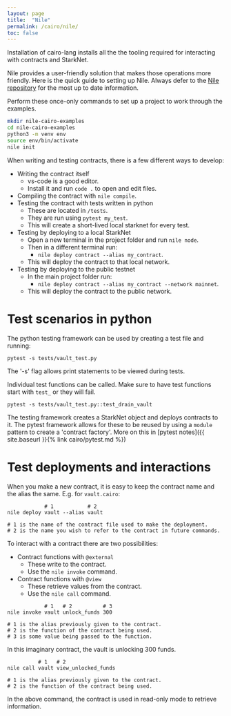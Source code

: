 ```yaml
---
layout: page
title:  "Nile"
permalink: /cairo/nile/
toc: false
---
```


Installation of cairo-lang installs all the the tooling
required for interacting with contracts and StarkNet.

Nile provides a user-friendly solution that makes those operations
more friendly. Here is the quick guide to setting up Nile. Always
defer to the [Nile repository](https://github.com/OpenZeppelin/nile)
for the most up to date information.

Perform these once-only commands to set up a project to work through the
examples.
```sh
mkdir nile-cairo-examples
cd nile-cairo-examples
python3 -m venv env
source env/bin/activate
nile init
```

When writing and testing contracts, there is a few different ways
to develop:

- Writing the contract itself
    - vs-code is a good editor.
    - Install it and run `code .` to open and edit files.
- Compiling the contract with `nile compile`.
- Testing the contract with tests written in python
    - These are located in `/tests`.
    - They are run using `pytest my_test`.
    - This will create a short-lived local starknet for every test.
- Testing by deploying to a local StarkNet
    - Open a new terminal in the project folder and run `nile node`.
    - Then in a different terminal run:
        - `nile deploy contract --alias my_contract`.
    - This will deploy the contract to that local network.
- Testing by deploying to the public testnet
    - In the main project folder run:
        - `nile deploy contract --alias my_contract --network mainnet`.
    - This will deploy the contract to the public network.

# Test scenarios in python

The python testing framework can be used by creating a test
file and running:
```
pytest -s tests/vault_test.py
```
The '-s' flag allows print statements to be viewed during tests.

Individual test functions can be called. Make sure to have test
functions start with `test_` or they will fail.
```
pytest -s tests/vault_test.py::test_drain_vault
```
The testing framework creates a StarkNet object and deploys contracts
to it. The pytest framework allows for these to be reused by using
a `module` pattern to create a 'contract factory'. More on this
in [pytest notes]({{ site.baseurl }}{% link cairo/pytest.md %})

# Test deployments and interactions

When you make a new contract, it is easy to keep the contract name and
the alias the same. E.g. for `vault.cairo`:

```
            # 1           # 2
nile deploy vault --alias vault

# 1 is the name of the contract file used to make the deployment.
# 2 is the name you wish to refer to the contract in future commands.
```

To interact with a contract there are two possibilities:

- Contract functions with `@external`
    - These write to the contract.
    - Use the `nile invoke` command.
- Contract functions with `@view`
    - These retrieve values from the contract.
    - Use the `nile call` command.

```
            # 1   # 2          # 3
nile invoke vault unlock_funds 300

# 1 is the alias previously given to the contract.
# 2 is the function of the contract being used.
# 3 is some value being passed to the function.
```
In this imaginary contract, the vault is unlocking 300 funds.
```
          # 1   # 2
nile call vault view_unlocked_funds

# 1 is the alias previously given to the contract.
# 2 is the function of the contract being used.
```
In the above command, the contract is used in read-only mode to
retrieve information.

